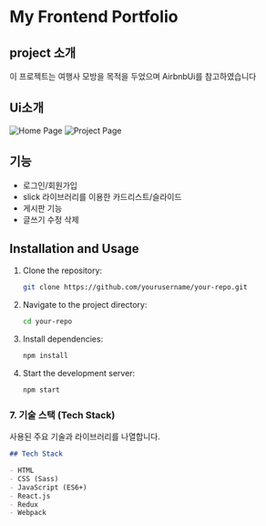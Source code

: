 # My Frontend Portfolio

## project 소개

이 프로젝트는 여행사 모방을 목적을 두었으며 AirbnbUi를 참고하였습니다

## Ui소개

![Home Page](https://github.com/power12203/popol/assets/160206287/9798becf-df75-4e2a-8dee-fed13f7bac69)
![Project Page](https://github.com/power12203/popol/assets/160206287/7aa7e8d7-7adf-4324-94d3-bae1ad12e1ea)

## 기능

- 로그인/회원가입
- slick 라이브러리를 이용한 카드리스트/슬라이드
- 게시판 기능
- 글쓰기 수정 삭제

## Installation and Usage

1. Clone the repository:
   ```bash
   git clone https://github.com/yourusername/your-repo.git
   ```
2. Navigate to the project directory:
   ```bash
   cd your-repo
   ```
3. Install dependencies:
   ```bash
   npm install
   ```
4. Start the development server:
   ```bash
   npm start
   ```

### 7. 기술 스택 (Tech Stack)

사용된 주요 기술과 라이브러리를 나열합니다.

```markdown
## Tech Stack

- HTML
- CSS (Sass)
- JavaScript (ES6+)
- React.js
- Redux
- Webpack
```
